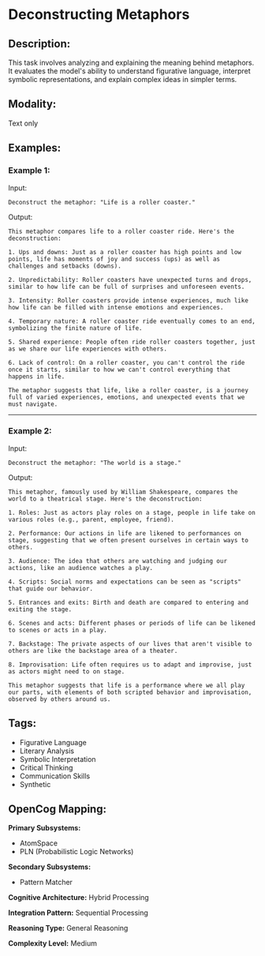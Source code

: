 # Deconstructing Metaphors

## Description:
This task involves analyzing and explaining the meaning behind metaphors. It evaluates the model's ability to understand figurative language, interpret symbolic representations, and explain complex ideas in simpler terms.

## Modality:
Text only

## Examples:

### Example 1:

Input:

```
Deconstruct the metaphor: "Life is a roller coaster."
```

Output:

```
This metaphor compares life to a roller coaster ride. Here's the deconstruction:

1. Ups and downs: Just as a roller coaster has high points and low points, life has moments of joy and success (ups) as well as challenges and setbacks (downs).

2. Unpredictability: Roller coasters have unexpected turns and drops, similar to how life can be full of surprises and unforeseen events.

3. Intensity: Roller coasters provide intense experiences, much like how life can be filled with intense emotions and experiences.

4. Temporary nature: A roller coaster ride eventually comes to an end, symbolizing the finite nature of life.

5. Shared experience: People often ride roller coasters together, just as we share our life experiences with others.

6. Lack of control: On a roller coaster, you can't control the ride once it starts, similar to how we can't control everything that happens in life.

The metaphor suggests that life, like a roller coaster, is a journey full of varied experiences, emotions, and unexpected events that we must navigate.
```

---

### Example 2:

Input:

```
Deconstruct the metaphor: "The world is a stage."
```

Output:

```
This metaphor, famously used by William Shakespeare, compares the world to a theatrical stage. Here's the deconstruction:

1. Roles: Just as actors play roles on a stage, people in life take on various roles (e.g., parent, employee, friend).

2. Performance: Our actions in life are likened to performances on stage, suggesting that we often present ourselves in certain ways to others.

3. Audience: The idea that others are watching and judging our actions, like an audience watches a play.

4. Scripts: Social norms and expectations can be seen as "scripts" that guide our behavior.

5. Entrances and exits: Birth and death are compared to entering and exiting the stage.

6. Scenes and acts: Different phases or periods of life can be likened to scenes or acts in a play.

7. Backstage: The private aspects of our lives that aren't visible to others are like the backstage area of a theater.

8. Improvisation: Life often requires us to adapt and improvise, just as actors might need to on stage.

This metaphor suggests that life is a performance where we all play our parts, with elements of both scripted behavior and improvisation, observed by others around us.
```

## Tags:
- Figurative Language
- Literary Analysis
- Symbolic Interpretation
- Critical Thinking
- Communication Skills
- Synthetic

## OpenCog Mapping:

**Primary Subsystems:**
- AtomSpace
- PLN (Probabilistic Logic Networks)

**Secondary Subsystems:**
- Pattern Matcher

**Cognitive Architecture:** Hybrid Processing

**Integration Pattern:** Sequential Processing

**Reasoning Type:** General Reasoning

**Complexity Level:** Medium